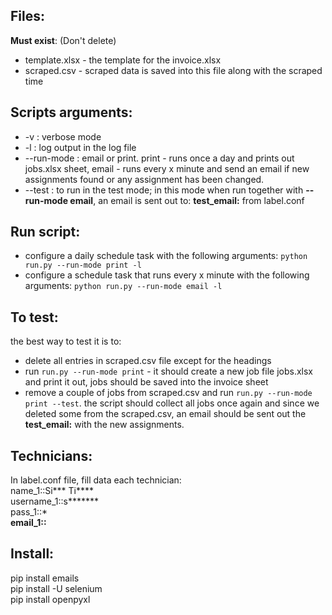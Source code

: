 ## Files:
__Must exist__: (Don't delete)
* template.xlsx - the template for the invoice.xlsx
* scraped.csv - scraped data is saved into this file along with the scraped time

## Scripts arguments:
* -v : verbose mode 
* -l : log output in the log file
* --run-mode : email or print. print - runs once a day and prints out jobs.xlsx sheet, email - runs every x minute and send an email
if new assignments found or any assignment has been changed.
* --test : to run in the test mode; in this mode when run together with __--run-mode email__, an email is sent out to: __test_email:__ from
label.conf

## Run script:
* configure a daily schedule task with the following arguments: ```python run.py --run-mode print -l```
* configure a schedule task that runs every x minute with the following arguments: ```python run.py --run-mode email -l```

## To test:
the best way to test it is to:
* delete all entries in scraped.csv file except for the headings
* run ```run.py --run-mode print``` - it should create a new job file jobs.xlsx and print it out, jobs should be saved into the invoice sheet
* remove a couple of jobs from scraped.csv and run ```run.py --run-mode print --test```. the script should collect all jobs once
again and since we deleted some from the scraped.csv, an email should be sent out the __test_email:__ with the new assignments.

## Technicians:
In label.conf file, fill data each technician:</br>
name_1::Si*** Ti****</br>
username_1::s*******</br>
pass_1::*******</br>
email_1::******</br>

## Install:
pip install emails</br>
pip install -U selenium</br>
pip install openpyxl</br>